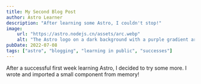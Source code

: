 ```yaml
---
title: My Second Blog Post
author: Astro Learner
description: "After learning some Astro, I couldn't stop!"
image:
    url: "https://astro.nodejs.cn/assets/arc.webp"
    alt: "The Astro logo on a dark background with a purple gradient arc."
pubDate: 2022-07-08
tags: ["astro", "blogging", "learning in public", "successes"]
---
```

After a successful first week learning Astro, I decided to try some more. I wrote and imported a small component from memory!